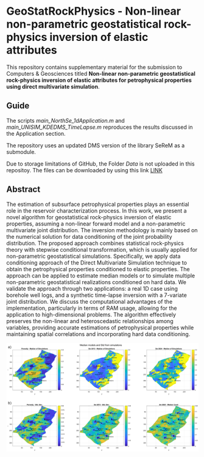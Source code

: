 # GeoStatRockPhysics - Non-linear non-parametric geostatistical rock-physics inversion of elastic attributes

This repository contains supplementary material for the submission to Computers & Geosciences titled **Non-linear non-parametric geostatistical rock-physics inversion of elastic attributes for petrophysical properties using direct multivariate simulation**.

## Guide

The scripts *main_NorthSe_1dApplication.m* and *main_UNISIM_KDEDMS_TimeLapse.m* reproduces the results discussed in the Application section.

The repository uses an updated DMS version of the library SeReM as a submodule. 

Due to storage limitations of GitHub, the Folder *Data* is not uploaded in this repositoy. The files can be downloaded by using this link [LINK](https://drive.google.com/drive/folders/1b1PPqiAKjTFvPPE-if9Qe0skW4iLoZsg?usp=sharing)

## Abstract 

The estimation of subsurface petrophysical properties plays an essential role in the reservoir characterization process. In this work, we present a novel algorithm for geostatistical rock-physics inversion of elastic properties, assuming a non-linear forward model and a non-parametric multivariate joint distribution. The inversion methodology is mainly based on the numerical solution for data conditioning of the joint probability distribution. The proposed approach combines statistical rock-physics theory with stepwise conditional transformation, which is usually applied for non-parametric geostatistical simulations. Specifically, we apply data conditioning approach of the Direct Multivariate Simulation technique to obtain the petrophysical properties conditioned to elastic properties. The approach can be applied to estimate median models or to simulate multiple non-parametric geostatistical realizations conditioned on hard data. We validate the approach through two applications: a real 1D case using borehole well logs, and a synthetic time-lapse inversion with a 7-variate joint distribution. We discuss the computational advantages of the implementation, particularly in terms of RAM usage, allowing for the application to high-dimensional problems. The algorithm effectively preserves the non-linear and heteroscedastic relationships among variables, providing accurate estimations of petrophysical properties while maintaining spatial correlations and incorporating hard data conditioning.


![Results in UNISIM dataset](figs/median_simulations.png)
